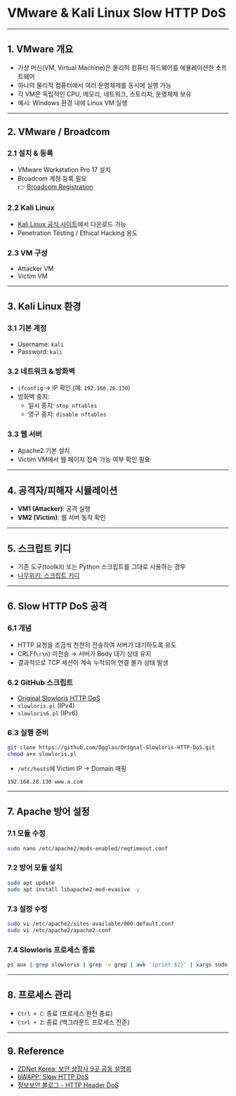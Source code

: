 

# VMware & Kali Linux Slow HTTP DoS

---

## 1. VMware 개요
- 가상 머신(VM, Virtual Machine)은 물리적 컴퓨터 하드웨어를 에뮬레이션한 소프트웨어
- 하나의 물리적 컴퓨터에서 여러 운영체제를 동시에 실행 가능
- 각 VM은 독립적인 CPU, 메모리, 네트워크, 스토리지, 운영체제 보유
- 예시: Windows 환경 내에 Linux VM 실행

---

## 2. VMware / Broadcom

### 2.1 설치 & 등록
- VMware Workstation Pro 17 설치
- Broadcom 계정 등록 필요  
  👉 [Broadcom Registration](https://profile.broadcom.com/web/registration)

### 2.2 Kali Linux
- [Kali Linux 공식 사이트](https://www.kali.org/)에서 다운로드 가능
- Penetration Testing / Ethical Hacking 용도

### 2.3 VM 구성
- Attacker VM
- Victim VM

---

## 3. Kali Linux 환경

### 3.1 기본 계정
- Username: `kali`
- Password: `kali`

### 3.2 네트워크 & 방화벽
- `ifconfig` → IP 확인 (예: `192.168.26.130`)
- 방화벽 중지:
  - 일시 중지: `stop nftables`
  - 영구 중지: `disable nftables`

### 3.3 웹 서버
- Apache2 기본 설치
- Victim VM에서 웹 페이지 접속 가능 여부 확인 필요

---

## 4. 공격자/피해자 시뮬레이션
- **VM1 (Attacker)**: 공격 실행
- **VM2 (Victim)**: 웹 서버 동작 확인

---

## 5. 스크립트 키디
- 기존 도구(toolkit) 또는 Python 스크립트를 그대로 사용하는 경우
- [나무위키: 스크립트 키디](https://namu.wiki/w/%EC%8A%A4%ED%81%AC%EB%A6%BD%ED%8A%B8%20%ED%82%A4%EB%94%94)

---

## 6. Slow HTTP DoS 공격

### 6.1 개념
- HTTP 요청을 조금씩 천천히 전송하여 서버가 대기하도록 유도
- CRLF(`\r\n`) 미전송 → 서버가 Body 대기 상태 유지
- 결과적으로 TCP 세션이 계속 누적되어 연결 불가 상태 발생

### 6.2 GitHub 스크립트
- [Original Slowloris HTTP DoS](https://github.com/Ogglas/Orignal-Slowloris-HTTP-DoS)
- `slowloris.pl` (IPv4)
- `slowloris6.pl` (IPv6)

### 6.3 실행 준비
```bash
git clone https://github.com/Ogglas/Orignal-Slowloris-HTTP-DoS.git
chmod a+x slowloris.pl
```

- `/etc/hosts`에 Victim IP → Domain 매핑
```plaintext
192.168.28.130 www.a.com
```

---

## 7. Apache 방어 설정

### 7.1 모듈 수정
```bash
sudo nano /etc/apache2/mods-enabled/reqtimeout.conf
```

### 7.2 방어 모듈 설치
```bash
sudo apt update
sudo apt install libapache2-mod-evasive -y
```

### 7.3 설정 수정
```bash
sudo vi /etc/apache2/sites-available/000-default.conf
sudo vi /etc/apache2/apache2.conf
```

### 7.4 Slowloris 프로세스 종료
```bash
ps aux | grep slowloris | grep -v grep | awk '{print $2}' | xargs sudo kill -9
```

---

## 8. 프로세스 관리
- `Ctrl + C`: 종료 (프로세스 완전 종료)
- `Ctrl + Z`: 종료 (백그라운드 프로세스 잔존)

---

## 9. Reference
- [ZDNet Korea: 보안 상장사 9곳 공동 설명회](https://zdnet.co.kr/view/?no=20250619154054)
- [bWAPP: Slow HTTP DoS](https://spadework-blog.tistory.com/50)
- [정보보안 블로그 - HTTP Header DoS](https://honeybeehoney.github.io/dos/http_header_dos/)